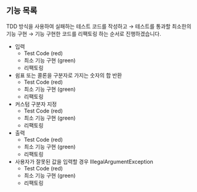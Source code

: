 ## 기능 목록

TDD 방식을  사용하여 실패하는 테스트 코드를 작성하고 → 테스트를 통과할 최소한의 기능 구현 → 기능 구현한 코드를 리팩토링 하는 순서로 진행하겠습니다.

- 입력
    - Test Code (red)
    - 최소 기능 구현 (green)
    - 리팩토링
- 쉼표 또는 콜론을 구분자로 가지는 숫자의 합 반환
    - Test Code (red)
    - 최소 기능 구현 (green)
    - 리팩토링
- 커스텀 구분자 지정
    - Test Code (red)
    - 최소 기능 구현 (green)
    - 리팩토링
- 출력
    - Test Code (red)
    - 최소 기능 구현 (green)
    - 리팩토링
- 사용자가 잘못된 값을 입력할 경우 IllegalArgumentException
    - Test Code (red)
    - 최소 기능 구현 (green)
    - 리팩토링